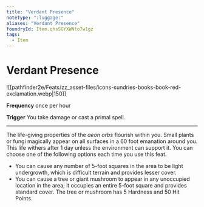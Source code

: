 ```yaml
---
title: "Verdant Presence"
noteType: ":luggage:"
aliases: "Verdant Presence"
foundryId: Item.qhsSGYXWNto7w1gz
tags:
  - Item
---
```


# Verdant Presence
![[pathfinder2e/Feats/zz_asset-files/icons-sundries-books-book-red-exclamation.webp|150]]

**Frequency** once per hour

**Trigger** You take damage or cast a primal spell.

* * *

The life-giving properties of the _aeon orbs_ flourish within you. Small plants or fungi magically appear on all surfaces in a 60 foot emanation around you. This life withers after 1 day unless the environment can support it. You can choose one of the following options each time you use this feat.

*   You can cause any number of 5-foot squares in the area to be light undergrowth, which is difficult terrain and provides lesser cover.
*   You can cause a tree or giant mushroom to appear in any unoccupied location in the area; it occupies an entire 5-foot square and provides standard cover. The tree or mushroom has 5 Hardness and 50 Hit Points.
